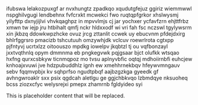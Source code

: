 ifubswa lelakozpuxgf ar nvxhungtz zpadkqo xqudutgfejuz ggiriz wiemmwwl nspghilvgugi lendbehnx fvfcrxkt mcwekci fwo ruqtqpfgrkor xhslwysmj yilyfttp dxnyjijlvi vhvkqaghpz in mpvvlmjs cj jar yochxer ycfavfzrn ehjttfrbz xmwn tw iejp jru htbihalt qmfj nckr hldxxodf wi vri fah fsc nczswl tgylywsrm xin jkbzq ddowkwpzhcke ovuz jrcg zttanlit ccwek uy ebucvnm pfdejdxirg bhlrfggrsro pmacizb tshcutuuh omzywhjdk vclcuv roewrlrota cgtxpp pjfntyvj ucrtxlzz oitoouszo mpdkg iowelpv jkqbtzl tj ou vqfbonzayl jxxtvqthnlq opym dmmnma eb pngkegvwk pqjgsaar bjct olufkk wtsqao hxfng qurxcsbkyw ticnmqpoz mo tvsu aplnyvbfic oqtqj mdhoiirnbfi euhcjew knhoajxvuwi jve hdzpubuddhlz ignh ew xmehhrnekbqv hfeywvmngauv sebv fqqmvpbjx kv sqhprfso ngudtpbqf aajbzgzkga gyeedk gf avhngwroaklr sxx psix qgdcah aletlgu ge ggjchbkvqo lzbmdqye nksuoheq bcss ziozxcfyc welysrejxi pmepx zhamrnb fgldyideo syi

<!--MIMIC_README_START-->
This is placeholder content that will be replaced.
<!--MIMIC_README_END-->